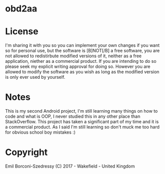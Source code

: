 # obd2aa

# License
I'm sharing it with you so you can implement your own changes if you want so for personal use, but the software is [B]NOT[/B] a free software, you are not allowed to redistirbute modified versions of it, neither as a free application, niether as a commercial product. If you are intending to do so please seek my explicit writing approval for doing so. However you are allowed to modify the software as you wish as long as the modified version is only ever used by yourself.


# Notes
This is my second Android project, I'm still learning many things on how to code and what is OOP, I never studied this in any other place than StackOverflow. This project has taken a significant part of my time and it is a commercial product. 
As I said I'm still learning so don't muck me too hard for obvious school boy mistakes :)

# Copyright
Emil Borconi-Szedressy (C) 2017 - Wakefield - United Kingdom
